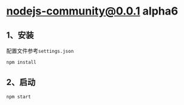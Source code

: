 # nodejs-community@0.0.1 alpha6


## 1、安装
配置文件参考`settings.json`

```
npm install
```


## 2、启动
```
npm start
```